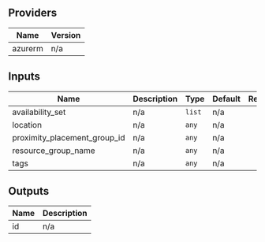 ## Providers

| Name | Version |
|------|---------|
| azurerm | n/a |

## Inputs

| Name | Description | Type | Default | Required |
|------|-------------|------|---------|:-----:|
| availability\_set | n/a | `list` | n/a | yes |
| location | n/a | `any` | n/a | yes |
| proximity\_placement\_group\_id | n/a | `any` | n/a | yes |
| resource\_group\_name | n/a | `any` | n/a | yes |
| tags | n/a | `any` | n/a | yes |

## Outputs

| Name | Description |
|------|-------------|
| id | n/a |

